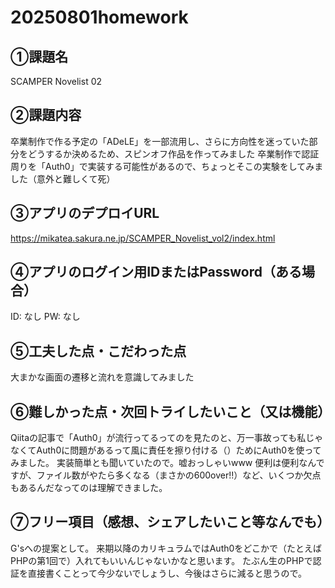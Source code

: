 # 20250801homework

## ①課題名
SCAMPER Novelist 02

## ②課題内容
卒業制作で作る予定の「ADeLE」を一部流用し、さらに方向性を迷っていた部分をどうするか決めるため、スピンオフ作品を作ってみました
卒業制作で認証周りを「Auth0」で実装する可能性があるので、ちょっとそこの実験をしてみました（意外と難しくて死）

## ③アプリのデプロイURL
https://mikatea.sakura.ne.jp/SCAMPER_Novelist_vol2/index.html

## ④アプリのログイン用IDまたはPassword（ある場合）
ID: なし PW: なし

## ⑤工夫した点・こだわった点
大まかな画面の遷移と流れを意識してみました

## ⑥難しかった点・次回トライしたいこと（又は機能）
Qiitaの記事で「Auth0」が流行ってるってのを見たのと、万一事故っても私じゃなくてAuth0に問題があるって風に責任を擦り付ける（）ためにAuth0を使ってみました。
実装簡単とも聞いていたので。嘘おっしゃいwww
便利は便利なんですが、ファイル数がやたら多くなる（まさかの600over!!）など、いくつか欠点もあるんだなってのは理解できました。

## ⑦フリー項目（感想、シェアしたいこと等なんでも）
G'sへの提案として。
来期以降のカリキュラムではAuth0をどこかで（たとえばPHPの第1回で）入れてもいいんじゃないかなと思います。
たぶん生のPHPで認証を直接書くことって今少ないでしょうし、今後はさらに減ると思うので。
